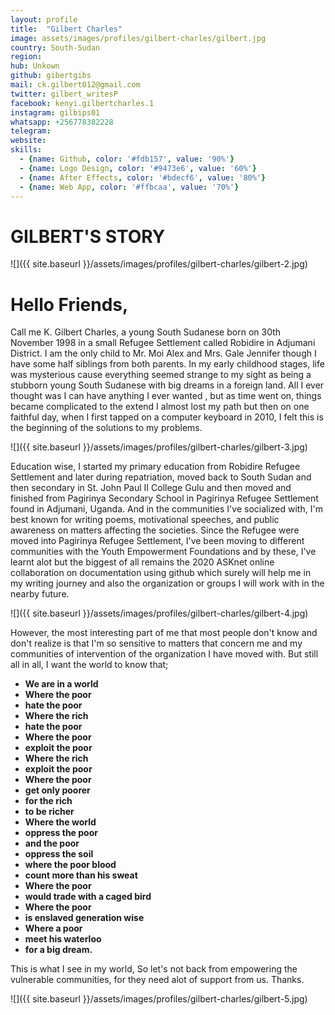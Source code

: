```yaml
---
layout: profile
title:  "Gilbert Charles"
image: assets/images/profiles/gilbert-charles/gilbert.jpg
country: South-Sudan
region: 
hub: Unkown
github: gibertgibs
mail: ck.gilbert012@gmail.com
twitter: gilbert_writesP
facebook: kenyi.gilbertcharles.1
instagram: gilbips01
whatsapp: +256778382228
telegram: 
website: 
skills:
  - {name: Github, color: '#fdb157', value: '90%'}
  - {name: Logo Design, color: '#9473e6', value: '60%'}
  - {name: After Effects, color: '#bdecf6', value: '80%'}
  - {name: Web App, color: '#ffbcaa', value: '70%'}
---
```


# GILBERT'S STORY

![]({{ site.baseurl }}/assets/images/profiles/gilbert-charles/gilbert-2.jpg)

# Hello Friends,

Call me K. Gilbert Charles, a young South Sudanese born on 30th November 1998 in a small Refugee Settlement called Robidire in Adjumani District. I am the only child to Mr. Moi Alex and Mrs. Gale Jennifer though I have some half siblings from both parents. In my early childhood stages, life was mysterious cause everything seemed strange to my sight as being a stubborn young South Sudanese with big dreams in a foreign land. All I ever thought was I can have anything I ever wanted , but as time went on, things became complicated to the extend I almost lost my path but then on one faithful day, when I first tapped on a computer keyboard in 2010, I felt this is the beginning of the solutions to my problems.

![]({{ site.baseurl }}/assets/images/profiles/gilbert-charles/gilbert-3.jpg)

Education wise, I started my primary education from Robidire Refugee Settlement and later during repatriation, moved back to South Sudan and then secondary in St. John Paul II College Gulu and then moved and finished from Pagirinya Secondary School in Pagirinya Refugee Settlement found in Adjumani, Uganda. And in the communities I've socialized with, I'm best known for writing poems, motivational speeches, and public awareness on matters affecting the societies. Since the Refugee were moved into Pagirinya Refugee Settlement, I've been moving to different communities with the Youth Empowerment Foundations and by these, I've learnt alot but the biggest of all remains the 2020 ASKnet online collaboration on documentation using github which surely will help me in my writing journey and also the organization or groups I will work with in the nearby future.

![]({{ site.baseurl }}/assets/images/profiles/gilbert-charles/gilbert-4.jpg)

However, the most interesting part of me that most people don't know and don't realize is that I'm so sensitive to matters that concern me and my communities of intervention of the organization I have moved with. But still all in all, I want the world to know that; 
- **We are in a world**
- **Where the poor**
- **hate the poor**
- **Where the rich**
- **hate the poor**
- **Where the poor**
- **exploit the poor**
- **Where the rich**
- **exploit the poor**
- **Where the poor**
- **get only poorer**
- **for the rich**
- **to be richer**
- **Where the world**
- **oppress the poor**
- **and the poor**
- **oppress the soil**
- **where the poor blood**
- **count more than his sweat**
- **Where the poor**
- **would trade with a caged bird**
- **Where the poor**
- **is enslaved generation wise**
- **Where a poor**
- **meet his waterloo**
- **for a big dream.**

This is what I see in my world, So let's not back from empowering the vulnerable communities, for they need alot of support from us. Thanks.

![]({{ site.baseurl }}/assets/images/profiles/gilbert-charles/gilbert-5.jpg)